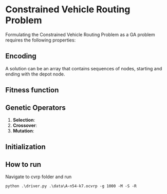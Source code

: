 # Constrained Vehicle Routing Problem

Formulating the Constrained Vehicle Routing Problem as a GA problem requires the following properties:

## Encoding
A solution can be an array that contains sequences of nodes, starting and ending with the depot node.


## Fitness function

## Genetic Operators

1. **Selection**: 
2. **Crossover**: 
3. **Mutation**: 

## Initialization

## How to run
Navigate to cvrp folder and run 
```
python .\driver.py .\data\A-n54-k7.ocvrp -g 1000 -M -S -R
```